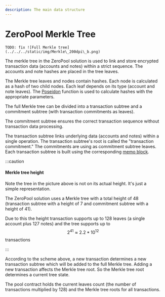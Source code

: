 ```yaml
---
description: The main data structure
---
```


# ZeroPool Merkle Tree

`TODO: fix ![Full Merkle tree](../../../static/img/Merkle\_200dpi\_b.png)`

The merkle tree in the ZeroPool solution is used to link and store encrypted transaction data (accounts and notes) within a strict sequence. The accounts and note hashes are placed in the tree leaves.

The Merkle tree leaves and nodes contain hashes. Each node is calculated as a hash of two child nodes. Each leaf depends on its type (account and note leaves). The [Poseidon](the-poseidon-hash.md) function is used to calculate hashes with the appropriate parameters.

The full Merkle tree can be divided into a transaction subtree and a commitment subtree (with transaction commitments as leaves).

The commitment subtree ensures the correct transaction sequence without transaction data processing.

The transaction subtree links underlying data (accounts and notes) within a single operation. The transaction subtree's root is called the "transaction commitment." The commitments are using as commitment subtree leaves. Each transaction subtree is built using the corresponding [memo block](../transaction-overview/untitled-1/).

:::caution

#### Merkle tree height

Note the tree in the picture above is not on its actual height. It's just a simple representation.

The ZeroPool solution uses a Merkle tree with a total height of 48 (transaction subtree with a height of 7 and commitment subtree with a height of 41).

Due to this the height transaction supports up to 128 leaves (a single account plus 127 notes) and the tree supports up to $$2^{41} \approx 2.2 * 10^{12}$$ transactions

:::

According to the scheme above, a new transaction determines a new transaction subtree which will be added to the full Merkle tree. Adding a new transaction affects the Merkle tree root. So the Merkle tree root determines a current tree state.

The pool contract holds the current leaves count (the number of transactions multiplied by 128) and the Merkle tree roots for all transactions.

